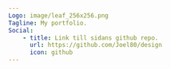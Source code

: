 ```yaml
---
Logo: image/leaf_256x256.png
Tagline: My portfolio.
Social:
    - title: Link till sidans github repo.
      url: https://github.com/Joel80/design
      icon: github
---
```

